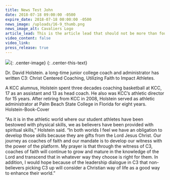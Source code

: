```yaml
---
title: News Test John
date: 2018-07-18 09:00:00 -0500
expire_date: 2018-07-18 00:00:00 -0500
news_image: /uploads/16-9_thumb.png
news_image_alt: Cavaliers Logo
article_lead: This is the article lead that should not be more than four lines long.
video_content: false
video_link:
press_release: true
---
```


![](/uploads/DHolstein.jpg){: .center-image}
{: .center-this-text}

Dr. David Holstein. a long-time junior college coach and administrator has written C3: Christ Centered Coaching, Utilizing Faith to Impact Athletes.

A KCC alumnus, Holstein spent three decades coaching basketball at KCC, 17 as an assistant and 13 as head coach. He also was KCC’s athletic director for 15 years. After retiring from KCC in 2008, Holstein served as athletic administrator at Palm Beach State College in Florida for eight years. Holstein-Book-Cover

“As it is in the athletic world where our student athletes have been bestowed with physical skills, we as believers have been provided with spiritual skills,” Holstein said. “In both worlds I feel we have an obligation to develop those skills because they are gifts from the Lord Jesus Christ. Our journey as coaches of faith and our mandate is to develop our witness with the power of the platform. My prayer is that through the witness of C3, coaches of faith will continue to grow and mature in the knowledge of the Lord and transcend that in whatever way they choose is right for them. In addition, I would hope because of the leadership dialogue in C3 that non-believers picking C3 up will consider a Christian way of life as a good way to enhance their world.”